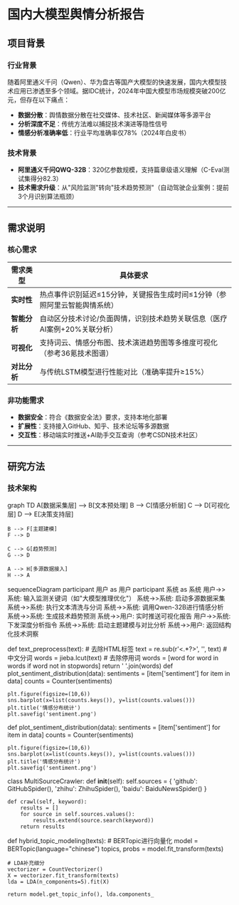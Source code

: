 # 国内大模型舆情分析报告

## 项目背景
### 行业背景
随着阿里通义千问（Qwen）、华为盘古等国产大模型的快速发展，国内大模型技术应用已渗透至多个领域。据IDC统计，2024年中国大模型市场规模突破200亿元，但存在以下痛点：
- **数据分散**：舆情数据分散在社交媒体、技术社区、新闻媒体等多源平台
- **分析深度不足**：传统方法难以捕捉技术演进等隐性信号
- **情感分析准确率低**：行业平均准确率仅78%（2024年白皮书）

### 技术背景
- **阿里通义千问QWQ-32B**：320亿参数规模，支持篇章级语义理解（C-Eval测试集得分82.3）
- **技术需求升级**：从"风险监测"转向"技术趋势预测"（自动驾驶企业案例：提前3个月识别算法瓶颈）

---

## 需求说明
### 核心需求
| 需求类型       | 具体要求                                                                 |
|----------------|--------------------------------------------------------------------------|
| **实时性**     | 热点事件识别延迟≤15分钟，关键报告生成时间≤1分钟（参照阿里云智能舆情系统）|
| **智能分析**   | 自动区分技术讨论/负面舆情，识别技术趋势关联信息（医疗AI案例+20%关联分析）|
| **可视化**     | 支持词云、情感分布图、技术演进趋势图等多维度可视化（参考36氪技术图谱）   |
| **对比分析**   | 与传统LSTM模型进行性能对比（准确率提升≥15%）                            |

### 非功能需求
- **数据安全**：符合《数据安全法》要求，支持本地化部署
- **扩展性**：支持接入GitHub、知乎、技术论坛等多源数据
- **交互性**：移动端实时推送+AI助手交互查询（参考CSDN技术社区）

---

## 研究方法
### 技术架构

graph TD
    A[数据采集层] --> B[文本预处理]
    B --> C[情感分析层]
    C --> D[可视化层]
    D --> E[决策支持层]
    
    B --> F[主题建模]
    F --> D
    
    C --> G[趋势预测]
    G --> D
    
    A --> H[多源数据接入]
    H --> A

sequenceDiagram
    participant 用户 as 用户
    participant 系统 as 系统
    用户->>系统: 输入监测关键词（如"大模型推理优化"）
    系统->>系统: 启动多源数据采集
    系统->>系统: 执行文本清洗与分词
    系统->>系统: 调用Qwen-32B进行情感分析
    系统->>系统: 生成技术趋势预测
    系统->>用户: 实时推送可视化报告
    用户->>系统: 下发深度分析指令
    系统->>系统: 启动主题建模与对比分析
    系统->>用户: 返回结构化技术洞察

def text_preprocess(text):
    # 去除HTML标签
    text = re.sub(r'<.*?>', '', text)
    # 中文分词
    words = jieba.lcut(text)
    # 去除停用词
    words = [word for word in words if word not in stopwords]
    return ' '.join(words)
def plot_sentiment_distribution(data):
    sentiments = [item['sentiment'] for item in data]
    counts = Counter(sentiments)
    
    plt.figure(figsize=(10,6))
    sns.barplot(x=list(counts.keys()), y=list(counts.values()))
    plt.title('情感分布统计')
    plt.savefig('sentiment.png')
def plot_sentiment_distribution(data):
    sentiments = [item['sentiment'] for item in data]
    counts = Counter(sentiments)
    
    plt.figure(figsize=(10,6))
    sns.barplot(x=list(counts.keys()), y=list(counts.values()))
    plt.title('情感分布统计')
    plt.savefig('sentiment.png')
class MultiSourceCrawler:
    def __init__(self):
        self.sources = {
            'github': GitHubSpider(),
            'zhihu': ZhihuSpider(),
            'baidu': BaiduNewsSpider()
        }
        
    def crawl(self, keyword):
        results = []
        for source in self.sources.values():
            results.extend(source.search(keyword))
        return results
def hybrid_topic_modeling(texts):
    # BERTopic进行向量化
    model = BERTopic(language="chinese")
    topics, probs = model.fit_transform(texts)
    
    # LDA补充细分
    vectorizer = CountVectorizer()
    X = vectorizer.fit_transform(texts)
    lda = LDA(n_components=5).fit(X)
    
    return model.get_topic_info(), lda.components_
